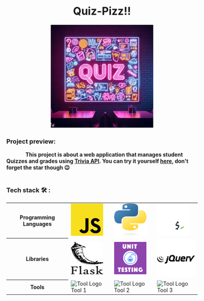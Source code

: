 <h1 align="center">Quiz-Pizz!!</h1>

<div align="center">
  <img alt="Pop-up Quiz gif" src="/images/Quiz2.jpg">
</div>

<h3>Project preview:</h3>
<strong style="margin-left: 10%;">This project is about a web application that manages student Quizzes and grades using <a href="https://opentdb.com/api_config.php">Trivia API</a>. You can try it yourself <a href="/README.md">here</a>, don't forget the star though 😉</strong>

<br>
<br>

<h3>Tech stack 🛠️ :</h3>
<table>
  <tr>
    <th>Programming Languages</th>
    <td><img src="/images/javascript.png" alt="JavaScript Logo" style="width : 85px; height: 85px"></td>
    <td><img src="/images/python.png" alt="Python Logo" style="width : 85px; height: 85px"></td>
    <td><img src="/images/bash.png" alt="Bash Logo" style="width : 85px; height: 85px"></td>
  </tr>
  <tr>
    <th>Libraries</th>
    <td><img src="/images/flask.png" alt="Flask Logo" style="width : 85px; height: 85px"></td>
    <td><img src="/images/unittesting.png" alt="Unittest Logo" style="width : 85px; height: 85px"></td>
    <td><img src="/images/jquery.png" alt="Jquery Logo" style="width : 100px; height: 100px"></td>
  </tr>
  <tr>
    <th>Tools</th>
    <td><img src="link_to_tool_logo" alt="Tool Logo"> Tool 1</td>
    <td><img src="link_to_tool_logo" alt="Tool Logo"> Tool 2</td>
    <td><img src="link_to_tool_logo" alt="Tool Logo"> Tool 3</td>
  </tr>
</table>
